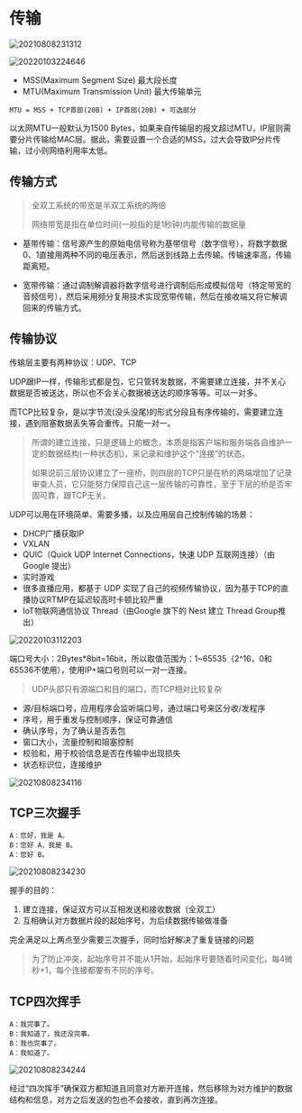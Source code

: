 # 传输

![20210808231312](http://image.zuoright.com/20210808231312.png)

![20220103224646](http://image.zuoright.com/20220103224646.png)

- MSS(Maximum Segment Size) 最大段长度
- MTU(Maximum Transmission Unit) 最大传输单元

`MTU = MSS + TCP首部(20B) + IP首部(20B) + 可选部分`

以太网MTU一般默认为1500 Bytes，如果来自传输层的报文超过MTU，IP层则需要分片传输给MAC层。据此，需要设置一个合适的MSS，过大会导致IP分片传输，过小则网络利用率太低。

## 传输方式

> 全双工系统的带宽是半双工系统的两倍
>
> 网络带宽是指在单位时间(一般指的是1秒钟)内能传输的数据量

- 基带传输：信号源产生的原始电信号称为基带信号（数字信号），将数字数据0、1直接用两种不同的电压表示，然后送到线路上去传输。传输速率高，传输距离短。

- 宽带传输：通过调制解调器将数字信号进行调制后形成模拟信号（特定带宽的音频信号），然后采用频分复用技术实现宽带传输，然后在接收端又将它解调回来的传输方式。

## 传输协议

传输层主要有两种协议：UDP、TCP

UDP跟IP一样，传输形式都是包，它只管转发数据，不需要建立连接，并不关心数据是否被送达，所以也不会关心数据被送达的顺序等等。可以一对多。

而TCP比较复杂，是以字节流(没头没尾)的形式分段且有序传输的，需要建立连接，遇到阻塞数据丢失等会重传。只能一对一。

> 所谓的建立连接，只是逻辑上的概念，本质是指客户端和服务端各自维护一定的数据结构(一种状态机)，来记录和维护这个“连接”的状态。
>
> 如果说前三层协议建立了一座桥，则四层的TCP只是在桥的两端增加了记录审查人员，它只能努力保障自己这一层传输的可靠性，至于下层的桥是否牢固可靠，跟TCP无关。

UDP可以用在环境简单、需要多播，以及应用层自己控制传输的场景：

- DHCP广播获取IP
- VXLAN
- QUIC（Quick UDP Internet Connections，快速 UDP 互联网连接）（由Google 提出）
- 实时游戏
- 很多直播应用，都基于 UDP 实现了自己的视频传输协议，因为基于TCP的直播协议RTMP在延迟较高时卡顿比较严重
- IoT物联网通信协议 Thread（由Google 旗下的 Nest 建立 Thread Group推出）

![20220103112203](http://image.zuoright.com/20220103112203.png)

端口号大小：2Bytes*8bit=16bit，所以取值范围为：1~65535（2^16，0和65536不使用），使用IP+端口号则可以一对一连接。

> UDP头部只有源端口和目的端口，而TCP相对比较复杂

- 源/目标端口号，应用程序会监听端口号，通过端口号来区分收/发程序
- 序号，用于重发与控制顺序，保证可靠通信
- 确认序号，为了确认是否丢包
- 窗口大小，流量控制和阻塞控制
- 校验和，用于校验信息是否在传输中出现损失
- 状态标识位，连接维护

![20210808234116](http://image.zuoright.com/20210808234116.png)

## TCP三次握手

```text
A：您好，我是 A。
B：您好 A，我是 B。
A：您好 B。
```

![20210808234230](http://image.zuoright.com/20210808234230.png)

握手的目的：

1. 建立连接，保证双方可以互相发送和接收数据（全双工）
2. 互相确认对方数据片段的起始序号，为后续数据传输做准备

完全满足以上两点至少需要三次握手，同时恰好解决了重复链接的问题

> 为了防止冲突，起始序号并不能从1开始，起始序号要随着时间变化，每4微秒+1，每个连接都要有不同的序号。

## TCP四次挥手

```text
A：我完事了。
B：我知道了，我还没完事。
B：我也完事了。
A：我知道了。
```

![20210808234244](http://image.zuoright.com/20210808234244.png)

经过“四次挥手”确保双方都知道且同意对方断开连接，然后移除为对方维护的数据结构和信息，对方之后发送的包也不会接收，直到再次连接。
